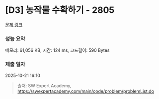 # [D3] 농작물 수확하기 - 2805 

[문제 링크](https://swexpertacademy.com/main/code/problem/problemDetail.do?contestProbId=AV7GLXqKAWYDFAXB) 

### 성능 요약

메모리: 61,056 KB, 시간: 124 ms, 코드길이: 590 Bytes

### 제출 일자

2025-10-21 16:10



> 출처: SW Expert Academy, https://swexpertacademy.com/main/code/problem/problemList.do